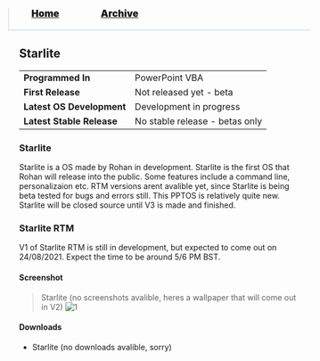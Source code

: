 <blockquote style="background: #0000;border-bottom: 1px solid #B2D2E1;height: 30px;margin: 0 -20px 20px;padding: 0px 20px 9px 40px;">
  <p style=""><a href="https://hexa-one.github.io/pptos-wiki/" style="font-size: 17px;font-weight: 900;font-style: normal;text-shadow: rgba(255,255,255,0.9) 0 1px 0;">Home</a>&nbsp;&nbsp;&nbsp;&nbsp;&nbsp;&nbsp;&nbsp;&nbsp;&nbsp;&nbsp;&nbsp;&nbsp;&nbsp;&nbsp;&nbsp;&nbsp;&nbsp;&nbsp;
    <a href="https://hexa-one.github.io/pptos-wiki/archive/" style="font-size: 17px;font-weight: 900;font-style: normal;text-shadow: rgba(255,255,255,0.9) 0 1px 0;">Archive</a>
  </p>
</blockquote>

## Starlite

|                           |                               |
| ------------------------- | ----------------------------- |
| **Programmed In**         | PowerPoint VBA                | 
| **First Release**         | Not released yet - beta       |
| **Latest OS Development** | Development in progress       |
| **Latest Stable Release** | No stable release - betas only|

### Starlite

Starlite is a OS made by Rohan in development. Starlite is the first OS that Rohan will release into the public. Some features include a 
command line, personalizaion etc. RTM versions arent avalible yet, since Starlite is being beta tested for bugs and errors still. This PPTOS is 
relatively quite new. Starlite will be closed source until V3 is made and finished.

### Starlite RTM

V1 of Starlite RTM is still in development, but expected to come out on 24/08/2021. Expect the time to be around 5/6 PM BST.


#### Screenshot

> Starlite (no screenshots avalible, heres a wallpaper that will come out in V2) 
![1](https://a.c-dn.net/b/2MWFXw/shooting-star-candlestick-pattern_body_GettyImages-543217268.jpg.full.jpg)


#### Downloads

- Starlite (no downloads avalible, sorry)


<body style="background-image: url(https://raw.githubusercontent.com/hexa-one/pptos-wiki/gh-pages/assets/background/background.png);background-repeat: no-repeat;background-attachment: fixed;background-size: cover;">
